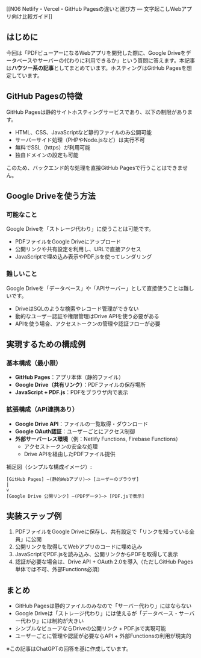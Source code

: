[[N06 Netlify・Vercel・GitHub Pagesの違いと選び方 — 文字起こしWebアプリ向け比較ガイド]]
## はじめに
今回は「PDFビューアーになるWebアプリを開発した際に、Google Driveをデータベースやサーバーの代わりに利用できるか」という質問に答えます。本記事は**ハウツー系の記事**としてまとめています。ホスティングはGitHub Pagesを想定しています。

## GitHub Pagesの特徴
GitHub Pagesは静的サイトホスティングサービスであり、以下の制限があります。
- HTML、CSS、JavaScriptなど静的ファイルのみ公開可能
- サーバーサイド処理（PHPやNode.jsなど）は実行不可
- 無料でSSL（https）が利用可能
- 独自ドメインの設定も可能

このため、バックエンド的な処理を直接GitHub Pagesで行うことはできません。

## Google Driveを使う方法
### 可能なこと
Google Driveを「ストレージ代わり」に使うことは可能です。
- PDFファイルをGoogle Driveにアップロード
- 公開リンクや共有設定を利用し、URLで直接アクセス
- JavaScriptで埋め込み表示やPDF.jsを使ってレンダリング

### 難しいこと
Google Driveを「データベース」や「APIサーバー」として直接使うことは難しいです。
- DriveはSQLのような検索やレコード管理ができない
- 動的なユーザー認証や権限管理はDrive APIを使う必要がある
- APIを使う場合、アクセストークンの管理や認証フローが必要

## 実現するための構成例
### 基本構成（最小限）
- **GitHub Pages**：アプリ本体（静的ファイル）
- **Google Drive（共有リンク）**：PDFファイルの保存場所
- **JavaScript + PDF.js**：PDFをブラウザ内で表示

### 拡張構成（API連携あり）
- **Google Drive API**：ファイルの一覧取得・ダウンロード
- **Google OAuth認証**：ユーザーごとにアクセス制御
- **外部サーバーレス環境**（例：Netlify Functions, Firebase Functions）
  - アクセストークンの安全な処理
  - Drive APIを経由したPDFファイル提供

補足図（シンプルな構成イメージ）:
```
[GitHub Pages] –(静的Webアプリ)–> [ユーザーのブラウザ]
|
v
[Google Drive 公開リンク] –(PDFデータ)–> [PDF.jsで表示]
```

## 実装ステップ例
1. PDFファイルをGoogle Driveに保存し、共有設定で「リンクを知っている全員」に公開
2. 公開リンクを取得してWebアプリのコードに埋め込み
3. JavaScriptでPDF.jsを読み込み、公開リンクからPDFを取得して表示
4. 認証が必要な場合は、Drive API + OAuth 2.0を導入（ただしGitHub Pages単体では不可、外部Functions必須）

## まとめ
- GitHub Pagesは静的ファイルのみなので「サーバー代わり」にはならない
- Google Driveは「ストレージ代わり」には使えるが「データベース・サーバー代わり」には制約が大きい
- シンプルなビューアならDriveの公開リンク + PDF.jsで実現可能
- ユーザーごとに管理や認証が必要ならAPI + 外部Functionsの利用が現実的

※この記事はChatGPTの回答を基に作成しています。